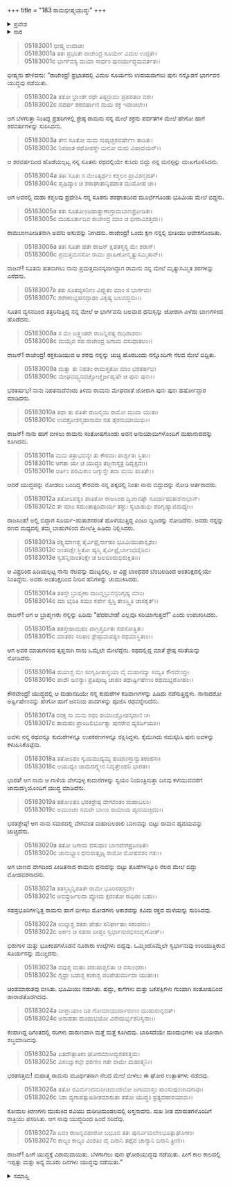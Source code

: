 +++
title = "183 ರಾಮಭೀಷ್ಮಯುದ್ಧಃ"
+++

<details><summary>ಪ್ರವೇಶ</summary>


।।   ಓಂ ಓಂ ನಮೋ ನಾರಾಯಣಾಯ।।   ಶ್ರೀ ವೇದವ್ಯಾಸಾಯ ನಮಃ ।।

ಶ್ರೀ ಕೃಷ್ಣದ್ವೈಪಾಯನ ವೇದವ್ಯಾಸ ವಿರಚಿತ  

**ಶ್ರೀ ಮಹಾಭಾರತ**

**ಉದ್ಯೋಗ ಪರ್ವ**

**ಅಂಬೋಽಪಾಖ್ಯಾನ ಪರ್ವ**

**ಅಧ್ಯಾಯ 183**

</details>

<details><summary>ಸಾರ</summary>

ಪರಶುರಾಮನ ಬಾಣಗಳಿಂದ ಭೀಷ್ಮನು ಮೂರ್ಛಿತನಾದುದು (1-10). ವಸುಗಳು ಭೀಷ್ಮನನ್ನು ಉಪಚರಿಸಿದುದು, ಗಂಗೆಯು ಅವನ ರಥವನ್ನು ನಡೆಸಿದುದು (11-17). ರಾಮನು ಮೂರ್ಛಿತನಾದುದು, ನಾಲ್ಕನೆಯ ದಿನದ ಯುದ್ಧವು ಮುಗಿದು, ಹಾಗೆ ಒಟ್ಟು ೨೩ ದಿನಗಳ ಯುದ್ಧವು ನಡೆದುದು (18-27).


</details>



> 05183001 ಭೀಷ್ಮ ಉವಾಚ।  
05183001a ತತಃ ಪ್ರಭಾತೇ ರಾಜೇಂದ್ರ ಸೂರ್ಯೇ ವಿಮಲ ಉದ್ಗತೇ।   
05183001c ಭಾರ್ಗವಸ್ಯ ಮಯಾ ಸಾರ್ಧಂ ಪುನರ್ಯುದ್ಧಮವರ್ತತ।।

ಭೀಷ್ಮನು ಹೇಳಿದನು: “ರಾಜೇಂದ್ರ! ಪ್ರಭಾತದಲ್ಲಿ ವಿಮಲ ಸೂರ್ಯನು ಉದಯವಾಗಲು ಪುನಃ ನನ್ನೊಡನೆ ಭಾರ್ಗವನ ಯುದ್ಧವು ನಡೆಯಿತು.

> 05183002a ತತೋ ಭ್ರಾಂತೇ ರಥೇ ತಿಷ್ಠನ್ರಾಮಃ ಪ್ರಹರತಾಂ ವರಃ।  
05183002c ವವರ್ಷ ಶರವರ್ಷಾಣಿ ಮಯಿ ಶಕ್ರ ಇವಾಚಲೇ।।

ಆಗ ಬೆಳಗುತ್ತಾ ನಿಂತಿದ್ದ ಪ್ರಹರಿಗಳಲ್ಲಿ ಶ್ರೇಷ್ಠ ರಾಮನು ನನ್ನ ಮೇಲೆ ಶಕ್ರನು ಪರ್ವತಗಳ ಮೇಲೆ ಹೇಗೋ ಹಾಗೆ ಶರವರ್ಷಗಳನ್ನು ಸುರಿಸಿದನು.

> 05183003a ತೇನ ಸೂತೋ ಮಮ ಸುಹೃಚ್ಚರವರ್ಷೇಣ ತಾಡಿತಃ।  
05183003c ನಿಪಪಾತ ರಥೋಪಸ್ಥೇ ಮನೋ ಮಮ ವಿಷಾದಯನ್।।

ಆ ಶರವರ್ಷದಿಂದ ಹೊಡೆಯಲ್ಪಟ್ಟ ನನ್ನ ಸೂತನು ರಥದಲ್ಲಿಯೇ ಕುಸಿದು ಬಿದ್ದು ನನ್ನ ಮನಸ್ಸನ್ನು ದುಃಖಗೊಳಿಸಿದನು.

> 05183004a ತತಃ ಸೂತಃ ಸ ಮೇಽತ್ಯರ್ಥಂ ಕಶ್ಮಲಂ ಪ್ರಾವಿಶನ್ಮಹತ್।  
05183004c ಪೃಥಿವ್ಯಾಂ ಚ ಶರಾಘಾತಾನ್ನಿಪಪಾತ ಮುಮೋಹ ಚ।।

ಆಗ ಅವನಲ್ಲಿ ಮಹಾ ಕಶ್ಮಲವು ಪ್ರವೇಶಿಸಿ ನನ್ನ ಸೂತನು ಶರಘಾತದಿಂದ ಮೂರ್ಛೆಗೊಂಡು ಭೂಮಿಯ ಮೇಲೆ ಬಿದ್ದನು.

> 05183005a ತತಃ ಸೂತೋಽಜಹಾತ್ಪ್ರಾಣಾನ್ರಾಮಬಾಣಪ್ರಪೀಡಿತಃ।  
05183005c ಮುಹೂರ್ತಾದಿವ ರಾಜೇಂದ್ರ ಮಾಂ ಚ ಭೀರಾವಿಶತ್ತದಾ।।

ರಾಮಬಾಣಪೀಡಿತನಾಗಿ ಅವನು ಅಸುವನ್ನು ನೀಗಿದನು. ರಾಜೇಂದ್ರ! ಒಂದು ಕ್ಷಣ ನನ್ನಲ್ಲಿ ಭೀತಿಯು ಆವೇಶಗೊಂಡಿತು.

> 05183006a ತತಃ ಸೂತೇ ಹತೇ ರಾಜನ್ ಕ್ಷಿಪತಸ್ತಸ್ಯ ಮೇ ಶರಾನ್।  
05183006c ಪ್ರಮತ್ತಮನಸೋ ರಾಮಃ ಪ್ರಾಹಿಣೋನ್ಮೃತ್ಯುಸಮ್ಮಿತಾನ್।।

ರಾಜನ್! ಸೂತನು ಹತನಾಗಲು ನಾನು ಪ್ರಮತ್ತಮನಸ್ಕನಾಗಿದ್ದಾಗ ರಾಮನು ನನ್ನ ಮೇಲೆ ಮೃತ್ಯುಸಮ್ಮಿತ ಶರಗಳನ್ನು ಎಸೆದನು.

> 05183007a ತತಃ ಸೂತವ್ಯಸನಿನಂ ವಿಪ್ಲುತಂ ಮಾಂ ಸ ಭಾರ್ಗವಃ।  
05183007c ಶರೇಣಾಭ್ಯಹನದ್ಗಾಢಂ ವಿಕೃಷ್ಯ ಬಲವದ್ಧನುಃ।।

ಸೂತನ ವ್ಯಸನದಿಂದ ತತ್ತರಿಸುತ್ತಿದ್ದ ನನ್ನ ಮೇಲೆ ಆ ಭಾರ್ಗವನು ಬಲವಾದ ಧನುಸ್ಸನ್ನು ಜೋರಾಗಿ ಎಳೆದು ಬಾಣಗಳಿಂದ ಹೊಡೆದನು.

> 05183008a ಸ ಮೇ ಜತ್ರ್ವಂತರೇ ರಾಜನ್ನಿಪತ್ಯ ರುಧಿರಾಶನಃ।  
05183008c ಮಯೈವ ಸಹ ರಾಜೇಂದ್ರ ಜಗಾಮ ವಸುಧಾತಲಂ।।

ರಾಜನ್! ರಾಜೇಂದ್ರ! ರಕ್ತಕುಡಿಯುವ ಆ ಶರವು ನನ್ನನ್ನು ಚುಚ್ಚಿ ಹೊರಬಂದು ನನ್ನೊಂದಿಗೇ ನೆಲದ ಮೇಲೆ ಬಿದ್ದಿತು.

> 05183009a ಮತ್ವಾ ತು ನಿಹತಂ ರಾಮಸ್ತತೋ ಮಾಂ ಭರತರ್ಷಭ।  
05183009c ಮೇಘವದ್ವ್ಯನದಚ್ಚೋಚ್ಚೈರ್ಜಹೃಷೇ ಚ ಪುನಃ ಪುನಃ।।

ಭರತರ್ಷಭ! ನಾನು ನಿಹತನಾದೆನೆಂದು ತಿಳಿದು ರಾಮನು ಮೇಘದಂತೆ ಜೋರಾಗಿ ಪುನಃ ಪುನಃ ಹರ್ಷೋದ್ಗಾರ ಮಾಡಿದನು.

> 05183010a ತಥಾ ತು ಪತಿತೇ ರಾಜನ್ಮಯಿ ರಾಮೋ ಮುದಾ ಯುತಃ।  
05183010c ಉದಕ್ರೋಶನ್ಮಹಾನಾದಂ ಸಹ ತೈರನುಯಾಯಿಭಿಃ।।

ರಾಜನ್! ನಾನು ಹಾಗೆ ಬೀಳಲು ರಾಮನು ಸಂತೋಷಗೊಂಡು ಅವನ ಅನುಯಾಯಿಗಳೊಂದಿಗೆ ಮಹಾನಾದವನ್ನು ಕೂಗಿದನು.

> 05183011a ಮಮ ತತ್ರಾಭವನ್ಯೇ ತು ಕೌರವಾಃ ಪಾರ್ಶ್ವತಃ ಸ್ಥಿತಾಃ।  
05183011c ಆಗತಾ ಯೇ ಚ ಯುದ್ಧಂ ತಜ್ಜನಾಸ್ತತ್ರ ದಿದೃಕ್ಷವಃ।।  
05183011e ಆರ್ತಿಂ ಪರಮಿಕಾಂ ಜಗ್ಮುಸ್ತೇ ತದಾ ಮಯಿ ಪಾತಿತೇ।।

ಆದರೆ ಯುದ್ಧವನ್ನು ನೋಡಲು ಬಂದಿದ್ದ ಕೌರವರು ನನ್ನ ಪಕ್ಕದಲ್ಲಿ ನಿಂತು ನಾನು ಬಿದ್ದುದನ್ನು ನೋಡಿ ಆರ್ತರಾದರು.

> 05183012a ತತೋಽಪಶ್ಯಂ ಪಾತಿತೋ ರಾಜಸಿಂಹ
	ದ್ವಿಜಾನಷ್ಟೌ ಸೂರ್ಯಹುತಾಶನಾಭಾನ್।   
> 05183012c ತೇ ಮಾಂ ಸಮಂತಾತ್ಪರಿವಾರ್ಯ ತಸ್ಥುಃ
	ಸ್ವಬಾಹುಭಿಃ ಪರಿಗೃಹ್ಯಾಜಿಮಧ್ಯೇ।।   

ರಾಜಸಿಂಹ! ಅಲ್ಲಿ ಬಿದ್ದಾಗ ಸೂರ್ಯ-ಹುತಾಶನರಂತೆ ಹೊಳೆಯುತ್ತಿದ್ದ ಎಂಟು ದ್ವಿಜರನ್ನು ನೋಡಿದೆನು. ಅವರು ನನ್ನನ್ನು ರಣದ ಮಧ್ಯದಲ್ಲಿ ತಮ್ಮ ಬಾಹುಗಳಿಂದ ಮೇಲೆತ್ತಿ ಹಿಡಿದು ನಿಲ್ಲಿಸಿದರು.

> 05183013a ರಕ್ಷ್ಯಮಾಣಶ್ಚ ತೈರ್ವಿಪ್ರೈರ್ನಾಹಂ ಭೂಮಿಮುಪಾಸ್ಪೃಶಂ।  
05183013c ಅಂತರಿಕ್ಷೇ ಸ್ಥಿತೋ ಹ್ಯಸ್ಮಿ ತೈರ್ವಿಪ್ರೈರ್ಬಾಂಧವೈರಿವ।  
05183013e ಸ್ವಪನ್ನಿವಾಂತರಿಕ್ಷೇ ಚ ಜಲಬಿಂದುಭಿರುಕ್ಷಿತಃ।।

ಆ ವಿಪ್ರರಿಂದ ಹಿಡಿಯಲ್ಪಟ್ಟ ನಾನು ನೆಲವನ್ನು ಮುಟ್ಟಲಿಲ್ಲ. ಆ ವಿಪ್ರ ಬಾಂಧವರ ಬೆಂಬಲದಿಂದ ಅಂತರಿಕ್ಷದಲ್ಲಿಯೇ ನಿಂತಿದ್ದೆನು. ಅವರು ಅಂತರಿಕ್ಷದಿಂದ ನೀರಿನ ಹನಿಗಳನ್ನು ಚುಮುಕಿಸಿದರು.

> 05183014a ತತಸ್ತೇ ಬ್ರಾಹ್ಮಣಾ ರಾಜನ್ನಬ್ರುವನ್ಪರಿಗೃಹ್ಯ ಮಾಂ।  
05183014c ಮಾ ಭೈರಿತಿ ಸಮಂ ಸರ್ವೇ ಸ್ವಸ್ತಿ ತೇಽಸ್ತ್ವಿತಿ ಚಾಸಕೃತ್।।

ರಾಜನ್! ಆಗ ಆ ಬ್ರಾಹ್ಮಣರು ನನ್ನನ್ನು ಹಿಡಿದು “ಹೆದರಬೇಡ! ಎಲ್ಲವೂ ಸರಿಯಾಗುತ್ತದೆ!” ಎಂದು ಉಪಚರಿಸಿದರು.

> 05183015a ತತಸ್ತೇಷಾಮಹಂ ವಾಗ್ಭಿಸ್ತರ್ಪಿತಃ ಸಹಸೋತ್ಥಿತಃ।   
05183015c ಮಾತರಂ ಸರಿತಾಂ ಶ್ರೇಷ್ಠಾಮಪಶ್ಯಂ ರಥಮಾಸ್ಥಿತಾಂ।।

ಆಗ ಅವರ ಮಾತುಗಳಿಂದ ತೃಪ್ತನಾಗಿ ನಾನು ಒಮ್ಮೆಲೇ ಮೇಲೆದ್ದೆನು. ರಥದಲ್ಲಿದ್ದ ಮಾತೆ ಶ್ರೇಷ್ಠ ಸರಿತೆಯನ್ನು ನೋಡಿದೆನು.

> 05183016a ಹಯಾಶ್ಚ ಮೇ ಸಂಗೃಹೀತಾಸ್ತಯಾ ವೈ
	ಮಹಾನದ್ಯಾ ಸಮ್ಯತಿ ಕೌರವೇಂದ್ರ।  
> 05183016c ಪಾದೌ ಜನನ್ಯಾಃ ಪ್ರತಿಪೂಜ್ಯ ಚಾಹಂ
	ತಥಾರ್ಷ್ಟಿಷೇಣಂ ರಥಮಭ್ಯರೋಹಂ।।  

ಕೌರವೇಂದ್ರ! ಯುದ್ಧದಲ್ಲಿ ಆ ಮಹಾನದಿಯೇ ನನ್ನ ಕುದುರೆಗಳ ಕಡಿವಾಣಗಳನ್ನು ಹಿಡಿದು ನಡೆಸುತ್ತಿದ್ದಳು. ನಾನಾದರೋ ಅರ್ಷ್ಟಿಷೇಣನನ್ನು ಹೇಗೋ ಹಾಗೆ ಜನನಿಯ ಪಾದಗಳನ್ನು ಪೂಜಿಸಿ ರಥವನ್ನೇರಿದೆನು.

> 05183017a ರರಕ್ಷ ಸಾ ಮಮ ರಥಂ ಹಯಾಂಶ್ಚೋಪಸ್ಕರಾಣಿ ಚ।  
05183017c ತಾಮಹಂ ಪ್ರಾಂಜಲಿರ್ಭೂತ್ವಾ ಪುನರೇವ ವ್ಯಸರ್ಜಯಂ।।

ಅವಳು ನನ್ನ ರಥವನ್ನೂ ಕುದುರೆಗಳನ್ನೂ ಉಪಕರಣಗಳನ್ನೂ ರಕ್ಷಿಸಿದ್ದಳು. ಕೈಮುಗಿದು ನಮಸ್ಕರಿಸಿ ಪುನಃ ಅವಳನ್ನು ಕಳುಹಿಸಿಕೊಟ್ಟೆನು.

> 05183018a ತತೋಽಹಂ ಸ್ವಯಮುದ್ಯಮ್ಯ ಹಯಾಂಸ್ತಾನ್ವಾತರಂಹಸಃ।  
05183018c ಅಯುಧ್ಯಂ ಜಾಮದಗ್ನ್ಯೇನ ನಿವೃತ್ತೇಽಹನಿ ಭಾರತ।।

ಭಾರತ! ಆಗ ನಾನು ಆ ಗಾಳಿಯ ವೇಗವುಳ್ಳ ಕುದುರೆಗಳನ್ನು ಸ್ವಯಂ ನಿಯಂತ್ರಿಸುತ್ತಾ ದಿನವು ಕಳೆಯುವವರೆಗೆ ಜಾಮದಗ್ನಿಯೊಂದಿಗೆ ಯುದ್ಧ ಮಾಡಿದೆನು.

> 05183019a ತತೋಽಹಂ ಭರತಶ್ರೇಷ್ಠ ವೇಗವಂತಂ ಮಹಾಬಲಂ।  
05183019c ಅಮುಂಚಂ ಸಮರೇ ಬಾಣಂ ರಾಮಾಯ ಹೃದಯಚ್ಚಿದಂ।।

ಭರತಶ್ರೇಷ್ಠ! ಆಗ ನಾನು ಸಮರದಲ್ಲಿ ವೇಗವಂತ ಮಹಾಬಲಶಾಲಿ ಬಾಣವನ್ನು ಬಿಟ್ಟು ರಾಮನ ಹೃದಯವನ್ನು ಚುಚ್ಚಿದೆನು.

> 05183020a ತತೋ ಜಗಾಮ ವಸುಧಾಂ ಬಾಣವೇಗಪ್ರಪೀಡಿತಃ।  
05183020c ಜಾನುಭ್ಯಾಂ ಧನುರುತ್ಸೃಜ್ಯ ರಾಮೋ ಮೋಹವಶಂ ಗತಃ।।

ಆಗ ಬಾಣದ ವೇಗದಿಂದ ಪೀಡಿತನಾದ ರಾಮನು ಧನುವನ್ನು ಬಿಟ್ಟು ತೊಡೆಗಳನ್ನೂರಿ ನೆಲದ ಮೇಲೆ ಬಿದ್ದು ಮೋಹವಶನಾದನು.

> 05183021a ತತಸ್ತಸ್ಮಿನ್ನಿಪತಿತೇ ರಾಮೇ ಭೂರಿಸಹಸ್ರದೇ।  
05183021c ಆವವ್ರುರ್ಜಲದಾ ವ್ಯೋಮ ಕ್ಷರಂತೋ ರುಧಿರಂ ಬಹು।।

ಸಹಸ್ರಭೂರಿಗಳನ್ನಿತ್ತ ರಾಮನು ಹಾಗೆ ಬೀಳಲು ಮೋಡಗಳು ಆಕಾಶವನ್ನು ಕವಿದು ರಕ್ತದ ಮಳೆಯನ್ನು ಸುರಿಸಿದವು.

> 05183022a ಉಲ್ಕಾಶ್ಚ ಶತಶಃ ಪೇತುಃ ಸನಿರ್ಘಾತಾಃ ಸಕಂಪನಾಃ।  
05183022c ಅರ್ಕಂ ಚ ಸಹಸಾ ದೀಪ್ತಂ ಸ್ವರ್ಭಾನುರಭಿಸಂವೃಣೋತ್।।

ಭಿರುಗಾಳಿ ಮತ್ತು ಭೂಕಂಪಗಳೊಡನೆ ನೂರಾರು ಉಲ್ಕೆಗಳು ಬಿದ್ದವು. ಒಮ್ಮಿಂದೊಮ್ಮೆಲೇ ಸ್ವರ್ಭಾನುವು ಉರಿಯುತ್ತಿರುವ ಸೂರ್ಯನನ್ನು ಮುಚ್ಚಿದನು.

> 05183023a ವವುಶ್ಚ ವಾತಾಃ ಪರುಷಾಶ್ಚಲಿತಾ ಚ ವಸುಂಧರಾ।  
05183023c ಗೃಧ್ರಾ ಬಡಾಶ್ಚ ಕಂಕಾಶ್ಚ ಪರಿಪೇತುರ್ಮುದಾ ಯುತಾಃ।।

ಚಂಡಮಾರುತವು ಬೀಸಿತು. ಭೂಮಿಯು ನಡುಗಿತು. ಹದ್ದು, ಕಾಗೆಗಳು ಮತ್ತು ಬಕಪಕ್ಷಿಗಳು ಗುಂಪಾಗಿ ಸಂತೋಷದಿಂದ ಹಾರಾಡತೊಡಗಿದವು.

> 05183024a ದೀಪ್ತಾಯಾಂ ದಿಶಿ ಗೋಮಾಯುರ್ದಾರುಣಂ ಮುಹುರುನ್ನದತ್।  
05183024c ಅನಾಹತಾ ದುಂದುಭಯೋ ವಿನೇದುರ್ಭೃಶನಿಸ್ವನಾಃ।।

ಕೆಂಪಾಗಿದ್ದ ದಿಗಂತದಲ್ಲಿ ನರಿಗಳು ದಾರುಣವಾಗಿ ಮತ್ತೆ ಮತ್ತೆ ಕೂಗಿದವು. ಬಾರಿಸದೆಯೇ ದುಂದುಭಿಗಳು ಅತಿ ಜೋರಾಗಿ ಶಬ್ಧಮಾಡಿದವು.

> 05183025a ಏತದೌತ್ಪಾತಿಕಂ ಘೋರಮಾಸೀದ್ಭರತಸತ್ತಮ।  
05183025c ವಿಸಂಜ್ಞಾಕಲ್ಪೇ ಧರಣೀಂ ಗತೇ ರಾಮೇ ಮಹಾತ್ಮನಿ।।

ಭರತಸತ್ತಮ! ಮಹಾತ್ಮ ರಾಮನು ಮೂರ್ಛಿತನಾಗಿ ನೆಲದ ಮೇಲೆ ಬೀಳಲು ಈ ಘೋರ ಉತ್ಪಾತಗಳು ನಡೆದವು.

> 05183026a ತತೋ ರವಿರ್ಮಂದಮರೀಚಿಮಂಡಲೋ
	ಜಗಾಮಾಸ್ತಂ ಪಾಂಸುಪುಂಜಾವಗಾಢಃ।  
> 05183026c ನಿಶಾ ವ್ಯಗಾಹತ್ಸುಖಶೀತಮಾರುತಾ
	ತತೋ ಯುದ್ಧಂ ಪ್ರತ್ಯವಹಾರಯಾವಃ।।  

ಕೋಮಲ ಕಿರಣಗಳು ಮುಸುಕಿದ ರವಿಯು ಮರೀಚಿಮಂಡಲದಲ್ಲಿ ಅಸ್ತನಾದನು. ಸುಖ ಶೀತ ಮಾರುತಗಳೊಂದಿಗೆ ರಾತ್ರಿಯು ಪಸರಿಸಿತು. ಆಗ ನಾವು ಯುದ್ಧದಿಂದ ಹಿಂದೆ ಸರಿದೆವು.

> 05183027a ಏವಂ ರಾಜನ್ನವಹಾರೋ ಬಭೂವ
	ತತಃ ಪುನರ್ವಿಮಲೇಽಭೂತ್ಸುಘೋರಂ।   
> 05183027c ಕಾಲ್ಯಂ ಕಾಲ್ಯಂ ವಿಂಶತಿಂ ವೈ ದಿನಾನಿ
	ತಥೈವ ಚಾನ್ಯಾನಿ ದಿನಾನಿ ತ್ರೀಣಿ।।  

ರಾಜನ್! ಹೀಗೆ ಯುದ್ಧಕ್ಕೆ ವಿರಾಮವಾಯಿತು. ಬೆಳಗಾಗಲು ಪುನಃ ಘೋರಯುದ್ಧವು ನಡೆಯಿತು. ಹೀಗೆ ಕಾಲ ಕಾಲದಲ್ಲಿ ಇಪ್ಪತ್ತು ಮತ್ತು ಅನ್ಯ ಮೂರು ದಿನಗಳು ಯುದ್ಧವು ನಡೆಯಿತು.”


<details><summary>ಸಮಾಪ್ತಿ</summary>


ಇತಿ ಶ್ರೀ ಮಹಾಭಾರತೇ ಉದ್ಯೋಗ  ಪರ್ವಣಿ ಅಂಬೋಽಪಾಖ್ಯಾನಪರ್ವಣಿ ರಾಮಭೀಷ್ಮಯುದ್ಧೇ ತ್ರ್ಯಶೀತ್ಯಧಿಕಶತತಮೋಽಧ್ಯಾಯಃ।  
ಇದು ಶ್ರೀ ಮಹಾಭಾರತದಲ್ಲಿ ಉದ್ಯೋಗ ಪರ್ವದಲ್ಲಿ ಅಂಬೋಽಪಾಖ್ಯಾನ ಪರ್ವದಲ್ಲಿ ರಾಮಭೀಷ್ಮಯುದ್ಧದಲ್ಲಿ ನೂರಾಎಂಭತ್ಮೂರನೆಯ ಅಧ್ಯಾಯವು.


</details>

